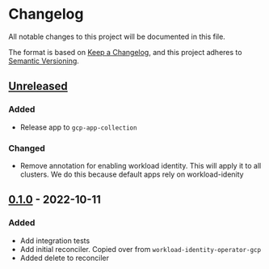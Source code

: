 # Changelog

All notable changes to this project will be documented in this file.

The format is based on [Keep a Changelog](https://keepachangelog.com/en/1.0.0/),
and this project adheres to [Semantic Versioning](https://semver.org/spec/v2.0.0.html).

## [Unreleased]

### Added

- Release app to `gcp-app-collection`

### Changed

- Remove annotation for enabling workload identity. This will apply it to all clusters. We do this because default apps rely on workload-idenity

## [0.1.0] - 2022-10-11

### Added

- Add integration tests
- Add initial reconciler. Copied over from `workload-identity-operator-gcp` 
- Added delete to reconciler

[Unreleased]: https://github.com/giantswarm/fleet-membership-operator-gcp/compare/v0.1.0...HEAD
[0.1.0]: https://github.com/giantswarm/fleet-membership-operator-gcp/releases/tag/v0.1.0
